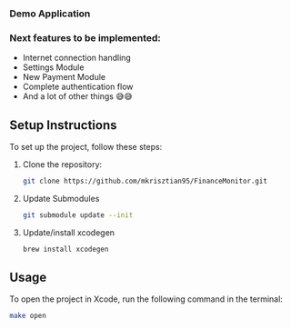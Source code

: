 ### Demo Application

### Next features to be implemented: 
 - Internet connection handling
 - Settings Module
 - New Payment Module
 - Complete authentication flow
 - And a lot of other things 😅😅

## Setup Instructions

To set up the project, follow these steps:

1. Clone the repository:
   ```bash
   git clone https://github.com/mkrisztian95/FinanceMonitor.git

2. Update Submodules
   ```bash
   git submodule update --init
3. Update/install xcodegen
   ```bash
   brew install xcodegen
## Usage
To open the project in Xcode, run the following command in the terminal:
```bash
make open


